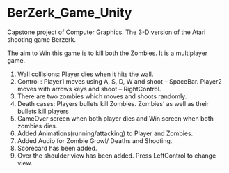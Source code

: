 # BerZerk_Game_Unity
Capstone project of Computer Graphics. The 3-D version of the Atari shooting game Berzerk.

The aim to Win this game is to kill both the Zombies. It is a multiplayer game.  
1.	Wall collisions: Player dies when it hits the wall. 
2.	Control :
Player1 moves using A, S, D, W and shoot – SpaceBar. 
Player2 moves with arrows keys and shoot – RightControl.
3.	There are two zombies which moves and shoots randomly.
4.	Death cases:
Players bullets kill Zombies.
Zombies’ as well as their bullets kill players 
5.	GameOver screen when both player dies and Win screen when both zombies dies.
6.	Added Animations(running/attacking) to Player and Zombies.
7.	Added Audio for Zombie Growl/ Deaths and Shooting.
8.	Scorecard has been added.
9.	Over the shoulder view has been added. Press LeftControl to change view.
